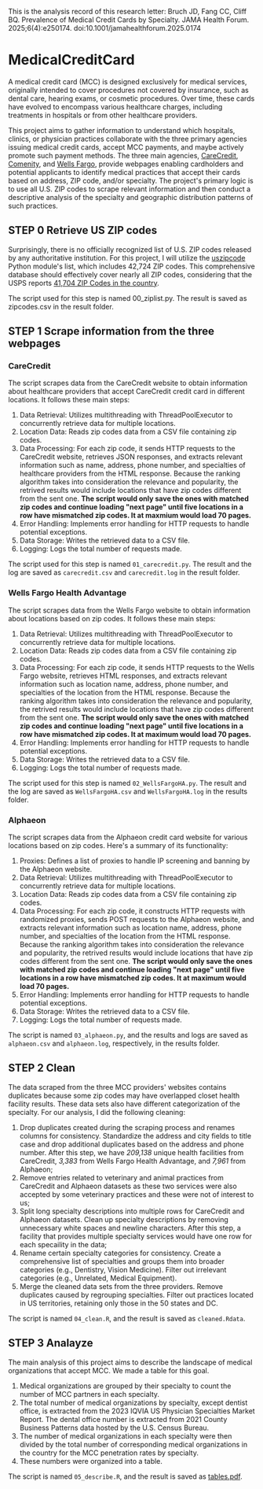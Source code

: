 This is the analysis record of this research letter: Bruch JD, Fang CC, Cliff BQ. Prevalence of Medical Credit Cards by Specialty. JAMA Health Forum. 2025;6(4):e250174. doi:10.1001/jamahealthforum.2025.0174

# MedicalCreditCard
A medical credit card (MCC) is designed exclusively for medical services, originally intended to cover procedures not covered by insurance, such as dental care, hearing exams, or cosmetic procedures. Over time, these cards have evolved to encompass various healthcare charges, including treatments in hospitals or from other healthcare providers. 

This project aims to gather information to understand which hospitals, clinics, or physician practices collaborate with the three primary agencies issuing medical credit cards, accept MCC payments, and maybe actively promote such payment methods. The three main agencies, [CareCredit](https://www.carecredit.com/doctor-locator), [Comenity](https://goalphaeon.com/doctor-locator), and [Wells Fargo](https://retailservices.wellsfargo.com/locator/WFHALanding?searchAddress=&segment=&merchantName=&userAgent=), provide webpages enabling cardholders and potential applicants to identify medical practices that accept their cards based on address, ZIP code, and/or specialty. The project's primary logic is to use all U.S. ZIP codes to scrape relevant information and then conduct a descriptive analysis of the specialty and geographic distribution patterns of such practices.

## STEP 0 Retrieve US ZIP codes
Surprisingly, there is no officially recognized list of U.S. ZIP codes released by any authoritative institution. For this project, I will utilize the [uszipcode](https://uszipcode.readthedocs.io/) Python module's list, which includes 42,724 ZIP codes. This comprehensive database should effectively cover nearly all ZIP codes, considering that the USPS reports [41,704 ZIP Codes in the country](https://facts.usps.com/42000-zip-codes/).

The script used for this step is named 00_ziplist.py. The result is saved as zipcodes.csv in the result folder.

## STEP 1 Scrape information from the three webpages
### CareCredit
The script scrapes data from the CareCredit website to obtain information about healthcare providers that accept CareCredit credit card in different locations. It follows these main steps:

1. Data Retrieval: Utilizes multithreading with ThreadPoolExecutor to concurrently retrieve data for multiple locations.
2. Location Data: Reads zip codes data from a CSV file containing zip codes.
3. Data Processing: For each zip code, it sends HTTP requests to the CareCredit website, retrieves JSON responses, and extracts relevant information such as name, address, phone number, and specialties of healthcare providers from the HTML response. Because the ranking algorithm takes into consideration the relevance and popularity, the retrived results would include locations that have zip codes different from the sent one. **The script would only save the ones with matched zip codes and continue loading "next page" until five locations in a row have mismatched zip codes. It at maxmium would load 70 pages.**
4. Error Handling: Implements error handling for HTTP requests to handle potential exceptions.
5. Data Storage: Writes the retrieved data to a CSV file.
6. Logging: Logs the total number of requests made.

The script used for this step is named `01_carecredit.py`. The result and the log are saved as `carecredit.csv` and `carecredit.log` in the result folder. 

### Wells Fargo Health Advantage
The script scrapes data from the Wells Fargo website to obtain information about locations based on zip codes. It follows these main steps:

1. Data Retrieval: Utilizes multithreading with ThreadPoolExecutor to concurrently retrieve data for multiple locations.
2. Location Data: Reads zip codes data from a CSV file containing zip codes.
3. Data Processing: For each zip code, it sends HTTP requests to the Wells Fargo website, retrieves HTML responses, and extracts relevant information such as location name, address, phone number, and specialties of the location from the HTML response. Because the ranking algorithm takes into consideration the relevance and popularity, the retrived results would include locations that have zip codes different from the sent one. **The script would only save the ones with matched zip codes and continue loading "next page" until five locations in a row have mismatched zip codes. It at maximum would load 70 pages.**
4. Error Handling: Implements error handling for HTTP requests to handle potential exceptions.
5. Data Storage: Writes the retrieved data to a CSV file.
6. Logging: Logs the total number of requests made.

The script used for this step is named `02_WellsFargoHA.py`. The result and the log are saved as `WellsFargoHA.csv` and `WellsFargoHA.log` in the results folder. 

### Alphaeon
The script scrapes data from the Alphaeon credit card website for various locations based on zip codes. Here's a summary of its functionality:

1. Proxies: Defines a list of proxies to handle IP screening and banning by the Alphaeon website.
2. Data Retrieval: Utilizes multithreading with ThreadPoolExecutor to concurrently retrieve data for multiple locations.
3. Location Data: Reads zip codes data from a CSV file containing zip codes.
4. Data Processing: For each zip code, it constructs HTTP requests with randomized proxies, sends POST requests to the Alphaeon website, and extracts relevant information such as location name, address, phone number, and specialties of the location from the HTML response. Because the ranking algorithm takes into consideration the relevance and popularity, the retrived results would include locations that have zip codes different from the sent one. **The script would only save the ones with matched zip codes and continue loading "next page" until five locations in a row have mismatched zip codes. It at maximum would load 70 pages.**
5. Error Handling: Implements error handling for HTTP requests to handle potential exceptions.
6. Data Storage: Writes the retrieved data to a CSV file.
7. Logging: Logs the total number of requests made.

The script is named `03_alphaeon.py`, and the results and logs are saved as `alphaeon.csv` and `alphaeon.log`, respectively, in the results folder. 


## STEP 2 Clean
The data scraped from the three MCC providers' websites contains duplicates because some zip codes may have overlapped closet health facility results. These data sets also have different categorization of the specialty. For our analysis, I did the following cleaning:

1. Drop duplicates created during the scraping process and renames columns for consistency. Standardize the address and city fields to title case and drop additional duplicates based on the address and phone number. After this step, we have *209,138* unique health facilities from CareCredit, *3,383* from Wells Fargo Health Advantage, and *7,961* from Alphaeon;
2. Remove entries related to veterinary and animal practices from CareCredit and Alphaeon datasets as these two services were also accepted by some veterinary practices and these were not of interest to us;
3. Split long specialty descriptions into multiple rows for CareCredit and Alphaeon datasets. Clean up specialty descriptions by removing unnecessary white spaces and newline characters. After this step, a facility that provides multiple specialty services would have one row for each specaility in the data;
4. Rename certain specialty categories for consistency. Create a comprehensive list of specialties and groups them into broader categories (e.g., Dentistry, Vision Medicine). Filter out irrelevant categories (e.g., Unrelated, Medical Equipment).
5. Merge the cleaned data sets from the three providers. Remove duplicates caused by regrouping specialties.
Filter out practices located in US territories, retaining only those in the 50 states and DC.

The script is named `04_clean.R`, and the result is saved as `cleaned.Rdata`.


## STEP 3 Analayze
The main analysis of this project aims to describe the landscape of medical organizations that accept MCC. We made a table for this goal. 

1. Medical organizations are grouped by their specialty to count the number of MCC partners in each specialty. 
2. The total number of medical organizations by specialty, except dentist office, is extracted from the 2023 IQVIA US Physician Specialties Market Report. The dental office number is extracted from 2021 County Business Patterns data hosted by the U.S. Census Bureau.
3. The number of medical organizations in each specialty were then divided by the total number of corresponding medical organizations in the country for the MCC penetration rates by specialty. 
4. These numbers were organized into a table.

The script is named `05_describe.R`, and the result is saved as [tables.pdf](https://github.com/Cal-Fang/MedicalCreditCard/blob/main/results/tables.pdf).

